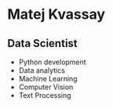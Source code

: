 # Matej Kvassay
## Data Scientist
- Python development
- Data analytics
- Machine Learning
- Computer Vision
- Text Processing